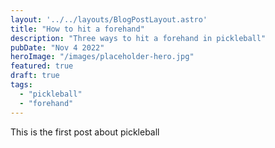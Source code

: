```yaml
---
layout: '../../layouts/BlogPostLayout.astro'
title: "How to hit a forehand"
description: "Three ways to hit a forehand in pickleball"
pubDate: "Nov 4 2022"
heroImage: "/images/placeholder-hero.jpg"
featured: true
draft: true
tags: 
  - "pickleball"
  - "forehand"
---
```


This is the first post about pickleball